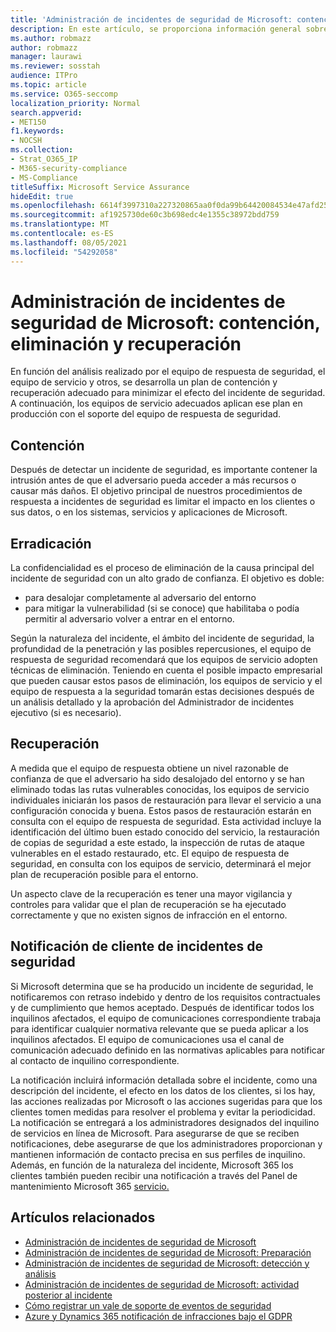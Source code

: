 ```yaml
---
title: 'Administración de incidentes de seguridad de Microsoft: contención, eliminación y recuperación'
description: En este artículo, se proporciona información general sobre el proceso de contención, eliminación y recuperación de la administración de incidentes de seguridad en los servicios en línea de Microsoft.
ms.author: robmazz
author: robmazz
manager: laurawi
ms.reviewer: sosstah
audience: ITPro
ms.topic: article
ms.service: O365-seccomp
localization_priority: Normal
search.appverid:
- MET150
f1.keywords:
- NOCSH
ms.collection:
- Strat_O365_IP
- M365-security-compliance
- MS-Compliance
titleSuffix: Microsoft Service Assurance
hideEdit: true
ms.openlocfilehash: 6614f3997310a227320865aa0f0da99b64420084534e47afd25bb15441ddb451
ms.sourcegitcommit: af1925730de60c3b698edc4e1355c38972bdd759
ms.translationtype: MT
ms.contentlocale: es-ES
ms.lasthandoff: 08/05/2021
ms.locfileid: "54292058"
---
```

# <a name="microsoft-security-incident-management-containment-eradication-and-recovery"></a>Administración de incidentes de seguridad de Microsoft: contención, eliminación y recuperación

En función del análisis realizado por el equipo de respuesta de seguridad, el equipo de servicio y otros, se desarrolla un plan de contención y recuperación adecuado para minimizar el efecto del incidente de seguridad. A continuación, los equipos de servicio adecuados aplican ese plan en producción con el soporte del equipo de respuesta de seguridad.

## <a name="containment"></a>Contención

Después de detectar un incidente de seguridad, es importante contener la intrusión antes de que el adversario pueda acceder a más recursos o causar más daños. El objetivo principal de nuestros procedimientos de respuesta a incidentes de seguridad es limitar el impacto en los clientes o sus datos, o en los sistemas, servicios y aplicaciones de Microsoft.

## <a name="eradication"></a>Erradicación

La confidencialidad es el proceso de eliminación de la causa principal del incidente de seguridad con un alto grado de confianza. El objetivo es doble:

- para desalojar completamente al adversario del entorno
- para mitigar la vulnerabilidad (si se conoce) que habilitaba o podía permitir al adversario volver a entrar en el entorno.

Según la naturaleza del incidente, el ámbito del incidente de seguridad, la profundidad de la penetración y las posibles repercusiones, el equipo de respuesta de seguridad recomendará que los equipos de servicio adopten técnicas de eliminación. Teniendo en cuenta el posible impacto empresarial que pueden causar estos pasos de eliminación, los equipos de servicio y el equipo de respuesta a la seguridad tomarán estas decisiones después de un análisis detallado y la aprobación del Administrador de incidentes ejecutivo (si es necesario).

## <a name="recovery"></a>Recuperación

A medida que el equipo de respuesta obtiene un nivel razonable de confianza de que el adversario ha sido desalojado del entorno y se han eliminado todas las rutas vulnerables conocidas, los equipos de servicio individuales iniciarán los pasos de restauración para llevar el servicio a una configuración conocida y buena. Estos pasos de restauración estarán en consulta con el equipo de respuesta de seguridad. Esta actividad incluye la identificación del último buen estado conocido del servicio, la restauración de copias de seguridad a este estado, la inspección de rutas de ataque vulnerables en el estado restaurado, etc. El equipo de respuesta de seguridad, en consulta con los equipos de servicio, determinará el mejor plan de recuperación posible para el entorno.

Un aspecto clave de la recuperación es tener una mayor vigilancia y controles para validar que el plan de recuperación se ha ejecutado correctamente y que no existen signos de infracción en el entorno.

## <a name="customer-notification-of-security-incident"></a>Notificación de cliente de incidentes de seguridad

Si Microsoft determina que se ha producido un incidente de seguridad, le notificaremos con retraso indebido y dentro de los requisitos contractuales y de cumplimiento que hemos aceptado. Después de identificar todos los inquilinos afectados, el equipo de comunicaciones correspondiente trabaja para identificar cualquier normativa relevante que se pueda aplicar a los inquilinos afectados. El equipo de comunicaciones usa el canal de comunicación adecuado definido en las normativas aplicables para notificar al contacto de inquilino correspondiente.

La notificación incluirá información detallada sobre el incidente, como una descripción del incidente, el efecto en los datos de los clientes, si los hay, las acciones realizadas por Microsoft o las acciones sugeridas para que los clientes tomen medidas para resolver el problema y evitar la periodicidad. La notificación se entregará a los administradores designados del inquilino de servicios en línea de Microsoft. Para asegurarse de que se reciben notificaciones, debe asegurarse de que los administradores proporcionan y mantienen información de contacto precisa en sus perfiles de inquilino. Además, en función de la naturaleza del incidente, Microsoft 365 los clientes también pueden recibir una notificación a través del Panel de mantenimiento Microsoft 365 [servicio.](http://status.yammer.com/)

## <a name="related-articles"></a>Artículos relacionados

- [Administración de incidentes de seguridad de Microsoft](assurance-security-incident-management.md)
- [Administración de incidentes de seguridad de Microsoft: Preparación](assurance-sim-preparation.md)
- [Administración de incidentes de seguridad de Microsoft: detección y análisis](assurance-sim-detection-analysis.md)
- [Administración de incidentes de seguridad de Microsoft: actividad posterior al incidente](assurance-sim-post-incident-activity.md)
- [Cómo registrar un vale de soporte de eventos de seguridad](/azure/security/fundamentals/event-support-ticket)
- [Azure y Dynamics 365 notificación de infracciones bajo el GDPR](/compliance/regulatory/gdpr-breach-azure-dynamics)
